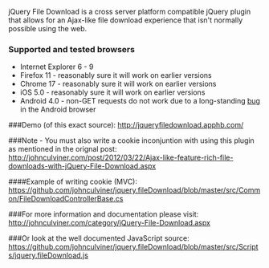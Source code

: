 jQuery File Download is a cross server platform compatible jQuery plugin that allows for an Ajax-like file download experience that isn't normally possible using the web.

### Supported and tested browsers
* Internet Explorer 6 - 9
* Firefox 11 - reasonably sure it will work on earlier versions
* Chrome 17 - reasonably sure it will work on earlier versions
* iOS 5.0 - reasonably sure it will work on earlier versions 
* Android 4.0 - non-GET requests do not work due to a long-standing [bug](http://code.google.com/p/android/issues/detail?id=1780) in the Android browser

###Demo (of this exact source):
http://jqueryfiledownload.apphb.com/


###Note - You must also write a cookie inconjuntion with using this plugin as mentioned in the orignal post:
http://johnculviner.com/post/2012/03/22/Ajax-like-feature-rich-file-downloads-with-jQuery-File-Download.aspx

####Example of writing cookie (MVC):
https://github.com/johnculviner/jquery.fileDownload/blob/master/src/Common/FileDownloadControllerBase.cs

###For more information and documentation please visit:
http://johnculviner.com/category/jQuery-File-Download.aspx

###Or look at the well documented JavaScript source:
https://github.com/johnculviner/jquery.fileDownload/blob/master/src/Scripts/jquery.fileDownload.js

